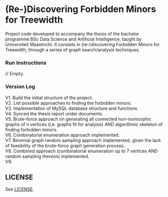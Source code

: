 # (Re-)Discovering Forbidden Minors for Treewidth

Project code developed to accompany the thesis of the bachelor programme BSc Data Science and Artificial Intelligence, 
taught by Universiteit Maastricht. 
It consists in (re-)discovering Forbidden Minors for Treewidth, through a series of graph search/analysis techniques.

### Run Instructions
// Empty.

### Version Log
V1. Build the initial structure of the project.\
V2. List possible approaches to finding the forbidden minors.\
V3. Implementation of MySQL database structure and functions.\
V4. Synced the thesis report under documents.\
V5. Brute-force approach on generating all connected non-isomorphic graphs of n vertices (i.e. graphs fit for analysis)
AND algorithmic skeleton of finding forbidden minors.\
V6. Combinatorial enumeration approach implemented.\
V7. Binomial graph random sampling approach implemented, given the lack of feasibility 
of the brute-force graph generation process.\
V8. Combined approach (combinatorial enumeration up to 7 vertices AND random sampling thereon) implemented.\
V9.

## LICENSE
See [LICENSE](LICENSE).
